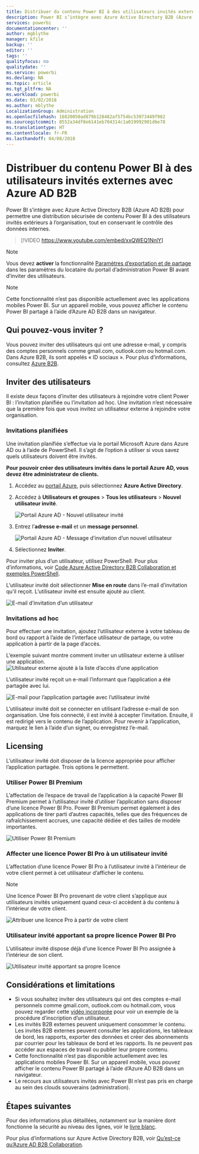 ```yaml
---
title: Distribuer du contenu Power BI à des utilisateurs invités externes avec Azure AD B2B
description: Power BI s’intègre avec Azure Active Directory B2B (Azure AD B2B) pour permettre une distribution sécurisée de contenu Power BI à des utilisateurs invités extérieurs à l’organisation.
services: powerbi
documentationcenter: ''
author: mgblythe
manager: kfile
backup: ''
editor: ''
tags: ''
qualityfocus: no
qualitydate: ''
ms.service: powerbi
ms.devlang: NA
ms.topic: article
ms.tgt_pltfrm: NA
ms.workload: powerbi
ms.date: 03/02/2018
ms.author: mblythe
LocalizationGroup: Administration
ms.openlocfilehash: 16820050ad879b128482af5754bc53973449f982
ms.sourcegitcommit: 8552a34df8e6141eb704314c1a019992901d6e78
ms.translationtype: HT
ms.contentlocale: fr-FR
ms.lasthandoff: 04/08/2018
---
```

# <a name="distribute-power-bi-content-to-external-guest-users-with-azure-ad-b2b"></a>Distribuer du contenu Power BI à des utilisateurs invités externes avec Azure AD B2B

Power BI s’intègre avec Azure Active Directory B2B (Azure AD B2B) pour permettre une distribution sécurisée de contenu Power BI à des utilisateurs invités extérieurs à l’organisation, tout en conservant le contrôle des données internes.

> [!VIDEO https://www.youtube.com/embed/xxQWEQ1NnlY]

> [!NOTE]
> Vous devez **activer** la fonctionnalité [Paramètres d’exportation et de partage](service-admin-portal.md#export-and-sharing-settings) dans les paramètres du locataire du portail d’administration Power BI avant d’inviter des utilisateurs.

> [!NOTE]
> Cette fonctionnalité n’est pas disponible actuellement avec les applications mobiles Power BI. Sur un appareil mobile, vous pouvez afficher le contenu Power BI partagé à l’aide d’Azure AD B2B dans un navigateur. 

## <a name="who-can-you-invite"></a>Qui pouvez-vous inviter ?

Vous pouvez inviter des utilisateurs qui ont une adresse e-mail, y compris des comptes personnels comme gmail.com, outlook.com ou hotmail.com. Dans Azure B2B, ils sont appelés « ID sociaux ». Pour plus d’informations, consultez [Azure B2B](https://docs.microsoft.com/en-us/azure/active-directory/active-directory-b2b-what-is-azure-ad-b2b).

## <a name="invite-guest-users"></a>Inviter des utilisateurs

Il existe deux façons d’inviter des utilisateurs à rejoindre votre client Power BI : l’invitation planifiée ou l’invitation ad hoc. Une invitation n’est nécessaire que la première fois que vous invitez un utilisateur externe à rejoindre votre organisation.

### <a name="planned-invites"></a>Invitations planifiées

Une invitation planifiée s’effectue via le portail Microsoft Azure dans Azure AD ou à l’aide de PowerShell. Il s’agit de l’option à utiliser si vous savez quels utilisateurs doivent être invités. 

**Pour pouvoir créer des utilisateurs invités dans le portail Azure AD, vous devez être administrateur de clients.**

1. Accédez au [portail Azure](https://portal.azure.com), puis sélectionnez **Azure Active Directory**.

2. Accédez à **Utilisateurs et groupes** > **Tous les utilisateurs** > **Nouvel utilisateur invité**.

    ![Portail Azure AD - Nouvel utilisateur invité](media/service-admin-azure-ad-b2b/azuread-portal-new-guest-user.png)

3. Entrez l’**adresse e-mail** et un **message personnel**.

    ![Portail Azure AD - Message d’invitation d’un nouvel utilisateur](media/service-admin-azure-ad-b2b/azuread-portal-invite-message.png)

4. Sélectionnez **Inviter**.

Pour inviter plus d’un utilisateur, utilisez PowerShell. Pour plus d’informations, voir [Code Azure Active Directory B2B Collaboration et exemples PowerShell](https://docs.microsoft.com/azure/active-directory/active-directory-b2b-code-samples).

L’utilisateur invité doit sélectionner **Mise en route** dans l’e-mail d’invitation qu’il reçoit. L’utilisateur invité est ensuite ajouté au client.

![E-mail d’invitation d’un utilisateur](media/service-admin-azure-ad-b2b/guest-user-invite-email.png)

### <a name="ad-hoc-invites"></a>Invitations ad hoc

Pour effectuer une invitation, ajoutez l’utilisateur externe à votre tableau de bord ou rapport à l’aide de l’interface utilisateur de partage, ou votre application à partir de la page d’accès.

L’exemple suivant montre comment inviter un utilisateur externe à utiliser une application.
![Utilisateur externe ajouté à la liste d’accès d’une application](media/service-admin-azure-ad-b2b/power-bi-app-access.png)

L’utilisateur invité reçoit un e-mail l’informant que l’application a été partagée avec lui.

![E-mail pour l’application partagée avec l’utilisateur invité](media/service-admin-azure-ad-b2b/guest-user-invite-email2.png)

L’utilisateur invité doit se connecter en utilisant l’adresse e-mail de son organisation. Une fois connecté, il est invité à accepter l’invitation. Ensuite, il est redirigé vers le contenu de l’application. Pour revenir à l’application, marquez le lien à l’aide d’un signet, ou enregistrez l’e-mail.

## <a name="licensing"></a>Licensing

L’utilisateur invité doit disposer de la licence appropriée pour afficher l’application partagée. Trois options le permettent.

### <a name="use-power-bi-premium"></a>Utiliser Power BI Premium

L’affectation de l’espace de travail de l’application à la capacité Power BI Premium permet à l’utilisateur invité d’utiliser l’application sans disposer d’une licence Power BI Pro. Power BI Premium permet également à des applications de tirer parti d’autres capacités, telles que des fréquences de rafraîchissement accrues, une capacité dédiée et des tailles de modèle importantes.

![Utiliser Power BI Premium](media/service-admin-azure-ad-b2b/license-approach1.png)

### <a name="assign-power-bi-pro-license-to-guest-user"></a>Affecter une licence Power BI Pro à un utilisateur invité

L’affectation d’une licence Power BI Pro à l’utilisateur invité à l’intérieur de votre client permet à cet utilisateur d’afficher le contenu.

> [!NOTE]
> Une licence Power BI Pro provenant de votre client s’applique aux utilisateurs invités uniquement quand ceux-ci accèdent à du contenu à l’intérieur de votre client.

![Attribuer une licence Pro à partir de votre client](media/service-admin-azure-ad-b2b/license-approach2.png)

### <a name="guest-user-brings-their-own-power-bi-pro-license"></a>Utilisateur invité apportant sa propre licence Power BI Pro

L’utilisateur invité dispose déjà d’une licence Power BI Pro assignée à l’intérieur de son client.

![Utilisateur invité apportant sa propre licence](media/service-admin-azure-ad-b2b/license-approach3.png)

## <a name="considerations-and-limitations"></a>Considérations et limitations

* Si vous souhaitez inviter des utilisateurs qui ont des comptes e-mail personnels comme gmail.com, outlook.com ou hotmail.com, vous pouvez regarder cette [vidéo incorporée](https://docs.microsoft.com/en-us/azure/active-directory/active-directory-b2b-redemption-experience) pour voir un exemple de la procédure d’inscription d’un utilisateur.
* Les invités B2B externes peuvent uniquement consommer le contenu. Les invités B2B externes peuvent consulter les applications, les tableaux de bord, les rapports, exporter des données et créer des abonnements par courrier pour les tableaux de bord et les rapports. Ils ne peuvent pas accéder aux espaces de travail ou publier leur propre contenu.
* Cette fonctionnalité n’est pas disponible actuellement avec les applications mobiles Power BI. Sur un appareil mobile, vous pouvez afficher le contenu Power BI partagé à l’aide d’Azure AD B2B dans un navigateur.
* Le recours aux utilisateurs invités avec Power BI n’est pas pris en charge au sein des clouds souverains (administration).

## <a name="next-steps"></a>Étapes suivantes

Pour des informations plus détaillées, notamment sur la manière dont fonctionne la sécurité au niveau des lignes, voir le [livre blanc](https://aka.ms/powerbi-b2b-whitepaper).

Pour plus d’informations sur Azure Active Directory B2B, voir [Qu’est-ce qu’Azure AD B2B Collaboration](https://docs.microsoft.com/azure/active-directory/active-directory-b2b-what-is-azure-ad-b2b).

